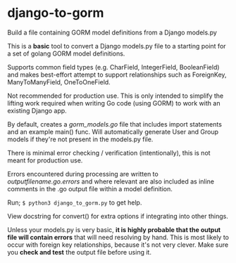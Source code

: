 # django-to-gorm

Build a file containing GORM model definitions from a Django models.py

This is a **basic** tool to convert a Django models.py file to a starting point for a set of golang GORM model definitions.

Supports common field types (e.g. CharField, IntegerField, BooleanField) and makes best-effort attempt to support relationships such as ForeignKey, ManyToManyField, OneToOneField.

Not recommended for production use.  This is only intended to simplify the lifting work required when writing Go code (using GORM) to work with an existing Django app.

By default, creates a *gorm_models.go* file that includes import statements and an example main() func.  Will automatically generate User and Group models if they're not present in the models.py file.

There is minimal error checking / verification (intentionally), this is not meant for production use.

Errors encountered during processing are written to *outputfilename.go.errors* and where relevant are also included as inline comments in the .go output file within a model definition.

Run;
```$ python3 django_to_gorm.py``` to get help.

View docstring for convert() for extra options if integrating into other things.

Unless your models.py is very basic, **it is highly probable that the output file will contain errors** that will need resolving by hand.  This is most likely to occur with foreign key relationships, because it's not very clever.  Make sure you **check and test** the output file before using it.


